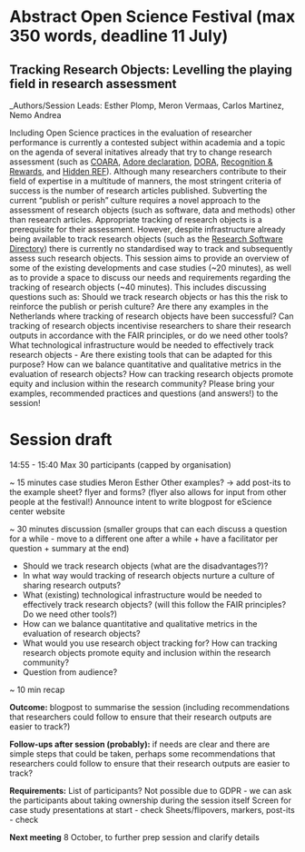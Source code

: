 # Abstract Open Science Festival (max 350 words, deadline 11 July)

## Tracking Research Objects: Levelling the playing field in research assessment

_Authors/Session Leads: Esther Plomp, Meron Vermaas, Carlos Martinez, Nemo Andrea

Including Open Science practices in the evaluation of researcher performance is currently a contested subject within academia and a topic on the agenda of several initatives already that try to change research assessment (such as [COARA](https://coara.eu/agreement/the-commitments/), [Adore declaration](https://adore.software/declaration/), [DORA](https://sfdora.org/), [Recognition & Rewards](https://recognitionrewards.nl/), and [Hidden REF](https://hidden-ref.org/)). 
Although many researchers contribute to their field of expertise in a multitude of manners, the most stringent criteria of success is the number of research articles published. 
Subverting the current “publish or perish” culture requires a novel approach to the assessment of research objects (such as software, data and methods) other than research articles. 
Appropriate tracking of research objects is a prerequisite for their assessment. 
However, despite infrastructure already being available to track research objects (such as the [Research Software Directory](https://research-software-directory.org/)) there is currently no standardised way to track and subsequently assess such research objects. 
This session aims to provide an overview of some of the existing developments and case studies (~20 minutes), as well as to provide a space to discuss our needs and requirements regarding the tracking of research objects (~40 minutes). 
This includes discussing questions such as: 
Should we track research objects or has this the risk to reinforce the publish or perish culture?
Are there any examples in the Netherlands where tracking of research objects have been successful? 
Can tracking of research objects incentivise researchers to share their research outputs in accordance with the FAIR principles, or do we need other tools? 
What technological infrastructure would be needed to effectively track research objects - Are there existing tools that can be adapted for this purpose? 
How can we balance quantitative and qualitative metrics in the evaluation of research objects? 
How can tracking research objects promote equity and inclusion within the research community? 
Please bring your examples, recommended practices and questions (and answers!) to the session!


# Session draft

14:55 - 15:40
Max 30 participants (capped by organisation)

~ 15 minutes case studies
Meron
Esther
Other examples? -> add post-its to the example sheet? flyer and forms? (flyer also allows for input from other people at the festival!) 
Announce intent to write blogpost for eScience center website

~ 30 minutes discussion (smaller groups that can each discuss a question for a while - move to a different one after a while + have a facilitator per question + summary at the end)
- Should we track research objects (what are the disadvantages?)? 
- In what way would tracking of research objects nurture a culture of sharing research outputs? 
- What (existing) technological infrastructure would be needed to effectively track research objects? (will this follow the FAIR principles? Do we need other tools?)
- How can we balance quantitative and qualitative metrics in the evaluation of research objects?
- What would you use research object tracking for? How can tracking research objects promote equity and inclusion within the research community?
- Question from audience?

~ 10 min recap

**Outcome:** blogpost to summarise the session (including recommendations that researchers could follow to ensure that their research outputs are easier to track?)

**Follow-ups after session (probably):** if needs are clear and there are simple steps that could be taken, perhaps some recommendations that researchers could follow to ensure that their research outputs are easier to track?

**Requirements:**
List of participants? Not possible due to GDPR - we can ask the participants about taking ownership during the session itself
Screen for case study presentations at start - check
Sheets/flipovers, markers, post-its - check

**Next meeting**
8 October, to further prep session and clarify details


